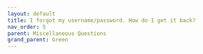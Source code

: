 ```yaml
---
layout: default
title: I forgot my username/password. How do I get it back?
nav_order: 5
parent: Miscellaneous Questions
grand_parent: Green
--- 
```

